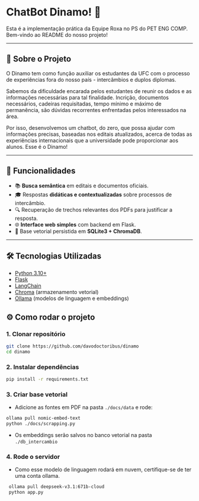 # ChatBot Dinamo! 🚀
Esta é a implementação prática da Equipe Roxa no PS do PET ENG COMP. Bem-vindo ao README do nosso projeto!

---

## 📝 Sobre o Projeto
O Dinamo tem como função auxiliar os estudantes da UFC com o processo de experiências fora do nosso país - intercâmbios e duplos diplomas.

Sabemos da dificuldade encarada pelos estudantes de reunir os dados e as informações necessárias para tal finalidade. Incrição, documentos necessários, cadeiras requisitadas, tempo mínimo e máximo de permanência, são dúvidas recorrentes enfrentadas pelos interessados na área.

Por isso, desenvolvemos um chatbot, do zero, que possa ajudar com informações precisas, baseadas nos editais atualizados, acerca de todas as experiências internacionais que a universidade pode proporcionar aos alunos. Esse é o Dinamo!

---

## 🚀 Funcionalidades  

- 📚 **Busca semântica** em editais e documentos oficiais.  
- 🎓 Respostas **didáticas e contextualizadas** sobre processos de intercâmbio.  
- 🔍 Recuperação de trechos relevantes dos PDFs para justificar a resposta.  
- 🌐 **Interface web simples** com backend em Flask.  
- 💾 Base vetorial persistida em **SQLite3 + ChromaDB**.

---

## 🛠️ Tecnologias Utilizadas  

- [Python 3.10+](https://www.python.org/)  
- [Flask](https://flask.palletsprojects.com/)
- [LangChain](https://www.langchain.com/)  
- [Chroma](https://www.trychroma.com/) (armazenamento vetorial)  
- [Ollama](https://ollama.com/) (modelos de linguagem e embeddings)  

## ⚙️ Como rodar o projeto  

### 1. Clonar repositório  

```bash
git clone https://github.com/davodoctoribus/dinamo
cd dinamo
```
### 2. Instalar dependências 
```bash
pip install -r requirements.txt
```

### 3. Criar base vetorial

 - Adicione as fontes em PDF na pasta `./docs/data` e rode:
```bash
ollama pull nomic-embed-text
python ./docs/scrapping.py
```
 - Os embeddings serão salvos no banco vetorial na pasta `./db_intercambio`

### 4. Rode o servidor
- Como esse modelo de linguagem rodará em nuvem, certifique-se de ter uma conta ollama.
```bash
 ollama pull deepseek-v3.1:671b-cloud
 python app.py
 ```
